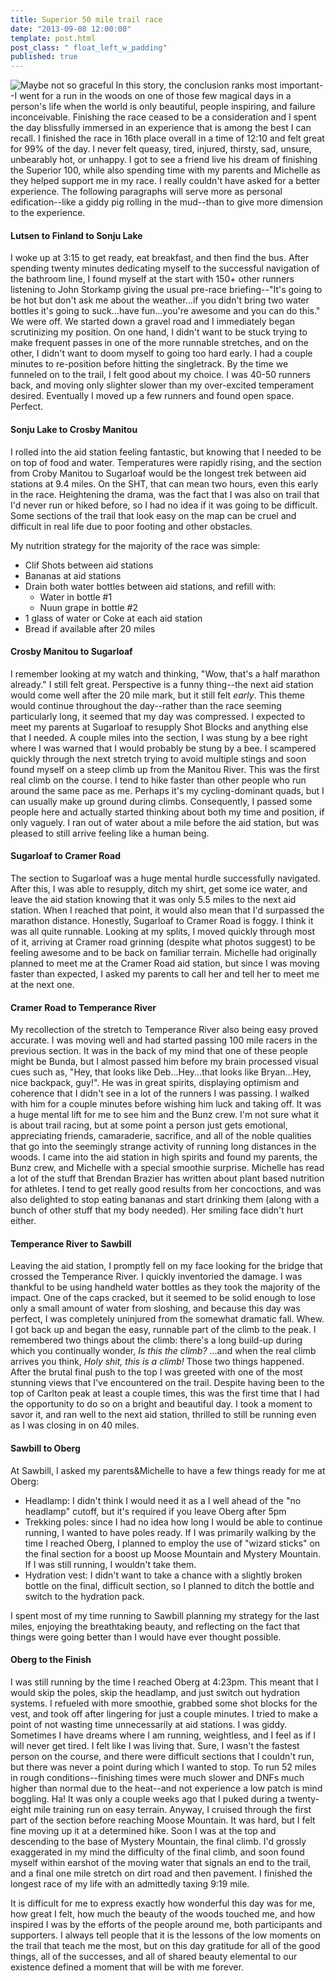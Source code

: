 ```yaml
---
title: Superior 50 mile trail race
date: "2013-09-08 12:00:00"
template: post.html
post_class: " float_left_w_padding"
published: true
---
```


![Maybe not so graceful](http://slowtheory.openphoto.me.s3.amazonaws.com/custom/201309/third-stop-72d75a_450x450.jpg) In this story, the conclusion ranks most important--I went for a run in the woods on one of those few magical days in a person's life when the world is only beautiful, people  inspiring, and failure inconceivable. Finishing the race ceased to be a consideration and I spent the day blissfully immersed in an experience that is among the best I can recall. I finished the race in 16th place overall in a time of 12:10 and felt great for 99% of the day. I never felt queasy, tired, injured, thirsty, sad, unsure, unbearably hot, or unhappy. I got to see a friend live his dream of finishing the Superior 100, while also spending time with my parents and Michelle as they helped support me in my race. I really couldn't have asked for a better experience. The following paragraphs will serve more as personal edification--like a giddy pig rolling in the mud--than to give more dimension to the experience.

#### Lutsen to Finland to Sonju Lake

I woke up at 3:15 to get ready, eat breakfast, and then find the bus. After spending twenty minutes dedicating myself to the successful navigation of the bathroom line, I found myself at the start with 150+ other runners listening to John Storkamp giving the usual pre-race briefing--"It's going to be hot but don't ask me about the weather...if you didn't bring two water bottles it's going to suck...have fun...you're awesome and you can do this." We were off. We started down a gravel road and I immediately began scrutinizing my position. On one hand, I didn't want to be stuck trying to make frequent passes in one of the more runnable stretches, and on the other, I didn't want to doom myself to going too hard early. I had a couple minutes to re-position before hitting the singletrack. By the time we funneled on to the trail, I felt good about my choice. I was 40-50 runners back, and moving only slighter slower than my over-excited temperament desired. Eventually I moved up a few runners and found open space. Perfect.

#### Sonju Lake to Crosby Manitou

I rolled into the aid station feeling fantastic, but knowing that I needed to be on top of food and water. Temperatures were rapidly rising, and the section from Croby Manitou to Sugarloaf would be the longest trek between aid stations at 9.4 miles. On the SHT, that can mean two hours, even this early in the race. Heightening the drama, was the fact that I was also on trail that I'd never run or hiked before, so I had no idea if it was going to be difficult. Some sections of the trail that look easy on the map can be cruel and difficult in real life due to poor footing and other obstacles. 

My nutrition strategy for the majority of the race was simple:

- Clif Shots between aid stations
- Bananas at aid stations
- Drain both water bottles between aid stations, and refill with:
  - Water in bottle #1
  - Nuun grape in bottle #2
- 1 glass of water or Coke at each aid station
- Bread if available after 20 miles

#### Crosby Manitou to Sugarloaf

I remember looking at my watch and thinking, "Wow, that's a half marathon already." I still felt great. Perspective is a funny thing--the next aid station would come well after the 20 mile mark, but it still felt *early*. This theme would continue throughout the day--rather than the race seeming particularly long, it seemed that my day was compressed. I expected to meet my parents at Sugarloaf to resupply Shot Blocks and anything else that I needed. A couple miles into the section, I was stung by a bee right where I was warned that I would probably be stung by a bee. I scampered quickly through the next stretch trying to avoid multiple stings and soon found myself on a steep climb up from the Manitou River. This was the first real climb on the course. I tend to hike faster than other people who run around the same pace as me. Perhaps it's my cycling-dominant quads, but I can usually make up ground during climbs. Consequently, I passed some people here and actually started thinking about both my time and position, if only vaguely. I ran out of water about a mile before the aid station, but was pleased to still arrive feeling like a human being.

#### Sugarloaf to Cramer Road

The section to Sugarloaf was a huge mental hurdle successfully navigated. After this, I was able to resupply, ditch my shirt, get some ice water, and leave the aid station knowing that it was only 5.5 miles to the next aid station. When I reached that point, it would also mean that I'd surpassed the marathon distance. Honestly, Sugarloaf to Cramer Road is foggy. I think it was all quite runnable. Looking at my splits, I moved quickly through most of it, arriving at Cramer road grinning (despite what photos suggest) to be feeling awesome and to be back on familiar terrain. Michelle had originally planned to meet me at the Cramer Road aid station, but since I was moving faster than expected, I asked my parents to call her and tell her to meet me at the next one.

#### Cramer Road to Temperance River

My recollection of the stretch to Temperance River also being easy proved accurate. I was moving well and had started passing 100 mile racers in the previous section. It was in the back of my mind that one of these people might be Bunda, but I almost passed him before my brain processed visual cues such as, "Hey, that looks like Deb...Hey...that looks like Bryan...Hey, nice backpack, guy!". He was in great spirits, displaying optimism and coherence that I didn't see in a lot of the runners I was passing. I walked with him for a couple minutes before wishing him luck and taking off. It was a huge mental lift for me to see him and the Bunz crew. I'm not sure what it is about trail racing, but at some point a person just gets emotional, appreciating friends, camaraderie, sacrifice, and all of the noble qualities that go into the seemingly strange activity of running long distances in the woods. I came into the aid station in high spirits and found my parents, the Bunz crew, and Michelle with a special smoothie surprise. Michelle has read a lot of the stuff that Brendan Brazier has written about plant based nutrition for athletes. I tend to get really good results from her concoctions, and was also delighted to stop eating bananas and start drinking them (along with a bunch of other stuff that my body needed). Her smiling face didn't hurt either.

#### Temperance River to Sawbill

Leaving the aid station, I promptly fell on my face looking for the bridge that crossed the Temperance River. I quickly inventoried the damage. I was thankful to be using handheld water bottles as they took the majority of the impact. One of the caps cracked, but it seemed to be solid enough to lose only a small amount of water from sloshing, and because this day was perfect, I was completely uninjured from the somewhat dramatic fall. Whew. I got back up and began the easy, runnable part of the climb to the peak. I remembered two things about the climb: there's a long build-up during which you continually wonder, *Is this the climb?* ...and when the real climb arrives you think, *Holy shit, this is a climb!* Those two things happened. After the brutal final push to the top I was greeted with one of the most stunning views that I've encountered on the trail. Despite having been to the top of Carlton peak at least a couple times, this was the first time that I had the opportunity to do so on a bright and beautiful day. I took a moment to savor it, and ran well to the next aid station, thrilled to still be running even as I was closing in on 40 miles.

#### Sawbill to Oberg

At Sawbill, I asked my parents&amp;Michelle to have a few things ready for me at Oberg:

- Headlamp: I didn't think I would need it as a I well ahead of the "no headlamp" cutoff, but it's required if you leave Oberg after 5pm
- Trekking poles: since I had no idea how long I would be able to continue running, I wanted to have poles ready. If I was primarily walking by the time I reached Oberg, I planned to employ the use of "wizard sticks" on the final section for a boost up Moose Mountain and Mystery Mountain. If I was still running, I wouldn't take them.
- Hydration vest: I didn't want to take a chance with a slightly broken bottle on the final, difficult section, so I planned to ditch the bottle and switch to the hydration pack.

I spent most of my time running to Sawbill planning my strategy for the last miles, enjoying the breathtaking beauty, and reflecting on the fact that things were going better than I would have ever thought possible.

#### Oberg to the Finish

I was still running by the time I reached Oberg at 4:23pm. This meant that I would skip the poles, skip the headlamp, and just switch out hydration systems. I refueled with more smoothie, grabbed some shot blocks for the vest, and took off after lingering for just a couple minutes. I tried to make a point of not wasting time unnecessarily at aid stations. I was giddy. Sometimes I have dreams where I am running, weightless, and I feel as if I will never get tired. I felt like I was living that. Sure, I wasn't the fastest person on the course, and there were difficult sections that I couldn't run, but there was never a point during which I wanted to stop. To run 52 miles in rough conditions--finishing times were much slower and DNFs much higher than normal due to the heat--and not experience a low patch is mind boggling. Ha! It was only a couple weeks ago that I puked during a twenty-eight mile training run on easy terrain. Anyway, I cruised through the first part of the section before reaching Moose Mountain. It was hard, but I felt fine moving up it at a determined hike. Soon I was at the top and descending to the base of Mystery Mountain, the final climb. I'd grossly exaggerated in my mind the difficulty of the final climb, and soon found myself within earshot of the moving water that signals an end to the trail, and a final one mile stretch on dirt road and then pavement. I finished the longest race of my life with an admittedly taxing 9:19 mile. 

It is difficult for me to express exactly how wonderful this day was for me, how great I felt, how much the beauty of the woods touched me, and how inspired I was by the efforts of the people around me, both participants and supporters. I always tell people that it is the lessons of the low moments on the trail that teach me the most, but on this day gratitude for all of the good things, all of the successes, and all of shared beauty elemental to our existence defined a moment that will be with me forever.